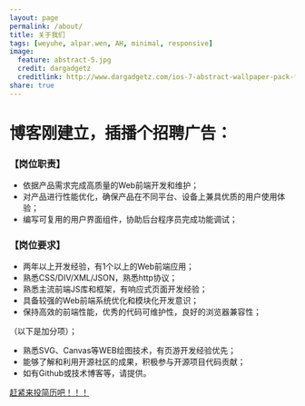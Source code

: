 ```yaml
---
layout: page
permalink: /about/
title: 关于我们
tags: [weyuhe, alpar.wen, AH, minimal, responsive]
image:
  feature: abstract-5.jpg
  credit: dargadgetz
  creditlink: http://www.dargadgetz.com/ios-7-abstract-wallpaper-pack-for-iphone-5-and-ipod-touch-retina/
share: true
---
```


# 博客刚建立，插播个招聘广告：

### 【岗位职责】

* 依据产品需求完成高质量的Web前端开发和维护；
* 对产品进行性能优化，确保产品在不同平台、设备上兼具优质的用户使用体验；
* 编写可复用的用户界面组件，协助后台程序员完成功能调试；

### 【岗位要求】

* 两年以上开发经验，有1个以上的Web前端应用； 
* 熟悉CSS/DIV/XML/JSON，熟悉http协议； 
* 熟悉主流前端JS库和框架，有响应式页面开发经验； 
* 具备较强的Web前端系统优化和模块化开发意识；
* 保持高效的前端性能，优秀的代码可维护性，良好的浏览器兼容性；


（以下是加分项）；
* 熟悉SVG、Canvas等WEB绘图技术，有页游开发经验优先；
* 能够了解和利用开源社区的成果，积极参与开源项目代码贡献；
* 如有Github或技术博客等，请提供。



<div markdown="0"><a href="http://www.lagou.com/jobs/38038.html" target="_blank" class="btn btn-info">赶紧来投简历吧！！！</a></div>
<!--div markdown="0"><a href="{{ site.url }}/theme-setup" class="btn btn-info">赶紧来投简历吧！！！</a></div-->

[^1]: Example: *domain.com/category-name/post-title*
